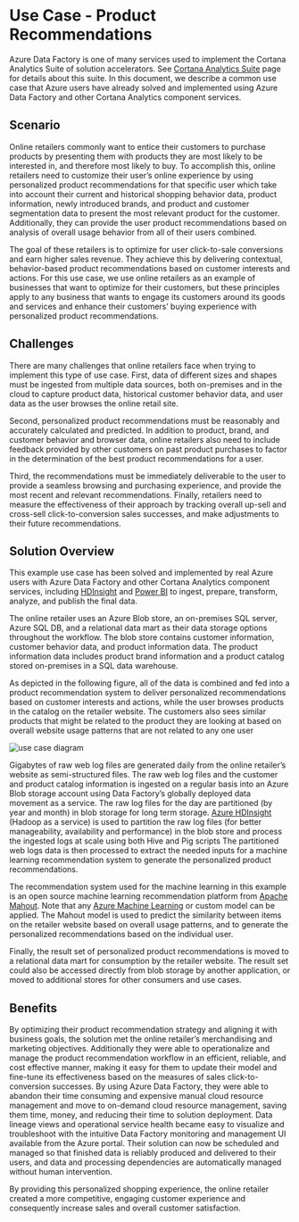 <properties 
	pageTitle="Data Factory Use Case - Product Recommendations" 
	description="Learn about an use case  ." 
	services="data-factory" 
	documentationCenter="" 
	authors="spelluru" 
	manager="jhubbard" 
	editor="monicar"/>

<tags 
	ms.service="data-factory" 
	ms.workload="data-services" 
	ms.tgt_pltfrm="na" 
	ms.devlang="na" 
	ms.topic="article" 
	ms.date="07/29/2015" 
	ms.author="spelluru"/>

# Use Case - Product Recommendations 

Azure Data Factory is one of many services used to implement the Cortana Analytics Suite of solution accelerators.  See [Cortana Analytics Suite](www.microsoft.com/cortanaanalytics) page for details about this suite. In this document, we describe a common use case that Azure users have already solved and implemented using Azure Data Factory and other Cortana Analytics component services.

## Scenario

Online retailers commonly want to entice their customers to purchase products by presenting them with products they are most likely to be interested in, and therefore most likely to buy.  To accomplish this, online retailers need to customize their user’s online experience by using personalized product recommendations for that specific user which take into account their current and historical shopping behavior data, product information, newly introduced brands, and product and customer segmentation data to present the most relevant product for the customer.  Additionally, they can provide the user product recommendations based on analysis of overall usage behavior from all of their users combined.

The goal of these retailers is to optimize for user click-to-sale conversions and earn higher sales revenue.  They achieve this by delivering contextual, behavior-based product recommendations based on customer interests and actions. For this use case, we use online retailers as an example of businesses that want to optimize for their customers, but these principles apply to any business that wants to engage its customers around its goods and services and enhance their customers’ buying experience with personalized product recommendations.

## Challenges

There are many challenges that online retailers face when trying to implement this type of use case. First, data of different sizes and shapes must be ingested from multiple data sources, both on-premises and in the cloud to capture product data, historical customer behavior data, and user data as the user browses the online retail site. 

Second, personalized product recommendations must be reasonably and accurately calculated and predicted. In addition to product, brand, and customer behavior and browser data, online retailers also need to include feedback provided by other customers on past product purchases to factor in the determination of the best product recommendations for a user. 

Third, the recommendations must be immediately deliverable to the user to provide a seamless browsing and purchasing experience, and provide the most recent and relevant recommendations. Finally, retailers need to measure the effectiveness of their approach by tracking overall up-sell and cross-sell click-to-conversion sales successes, and make adjustments to their future recommendations.

## Solution Overview

This example use case has been solved and implemented by real Azure users with Azure Data Factory and other Cortana Analytics component services, including [HDInsight](http://azure.microsoft.com/services/hdinsight/) and [Power BI](https://powerbi.microsoft.com/) to ingest, prepare, transform, analyze, and publish the final data.

The online retailer uses an Azure Blob store, an on-premises SQL server, Azure SQL DB, and a relational data mart as their data storage options throughout the workflow.  The blob store contains customer information, customer behavior data, and product information data. The product information data includes product brand information and a product catalog stored on-premises in a SQL data warehouse. 

As depicted in the following figure, all of the data is combined and fed into a product recommendation system to deliver personalized recommendations based on customer interests and actions, while the user browses products in the catalog on the retailer website. The customers also sees similar products that might be related to the product they are looking at based on overall website usage patterns that are not related to any one user

![use case diagram](./media/data-factory-product-reco-usecase/diagram-1.png)

Gigabytes of raw web log files are generated daily from the online retailer’s website as semi-structured files. The raw web log files and the customer and product catalog information is ingested on a regular basis into an Azure Blob storage account using Data Factory’s globally deployed data movement as a service. The raw log files for the day are partitioned (by year and month) in blob storage for long term storage.  [Azure HDInsight](http://azure.microsoft.com/services/hdinsight/) (Hadoop as a service) is used to partition the raw log files (for better manageability, availability and performance) in the blob store and process the ingested logs at scale using both Hive and Pig scripts The partitioned web logs data is then processed to extract the needed inputs for a machine learning recommendation system to generate the personalized product recommendations.

The recommendation system used for the machine learning in this example is an open source machine learning recommendation platform from [Apache Mahout](http://mahout.apache.org/).  Note that any [Azure Machine Learning](http://azure.microsoft.com/services/machine-learning/) or custom model can be applied.  The Mahout model is used to predict the similarity between items on the retailer website based on overall usage patterns, and to generate the personalized recommendations based on the individual user.

Finally, the result set of personalized product recommendations is moved to a relational data mart for consumption by the retailer website.  The result set could also be accessed directly from blob storage by another application, or moved to additional stores for other consumers and use cases.

## Benefits

By optimizing their product recommendation strategy and aligning it with business goals, the solution met the online retailer’s merchandising and marketing objectives. Additionally they were able to operationalize and manage the product recommendation workflow in an efficient, reliable, and cost effective manner, making it easy for them to update their model and fine-tune its effectiveness based on the measures of sales click-to-conversion successes. By using Azure Data Factory, they were able to abandon their time consuming and expensive manual cloud resource management and move to on-demand cloud resource management, saving them time, money, and reducing their time to solution deployment. Data lineage views and operational service health became easy to visualize and troubleshoot with the intuitive Data Factory monitoring and management UI available from the Azure portal. Their solution can now be scheduled and managed so that finished data is reliably produced and delivered to their users, and data and processing dependencies are automatically managed without human intervention.

By providing this personalized shopping experience, the online retailer created a more competitive, engaging customer experience and consequently increase sales and overall customer satisfaction.



  